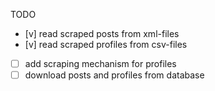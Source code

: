 TODO
- [v] read scraped posts from xml-files
- [v] read scraped profiles from csv-files
- [ ] add scraping mechanism for profiles
- [ ] download posts and profiles from database
